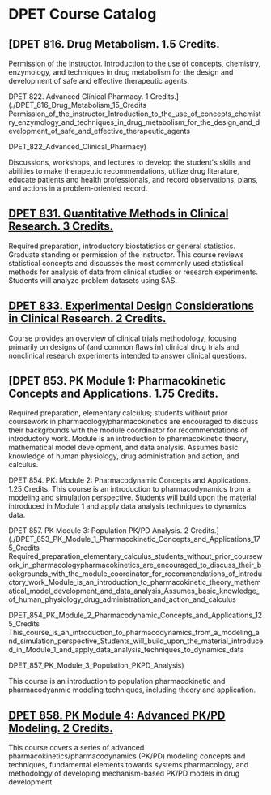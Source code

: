 # DPET Course Catalog

## [DPET 816. Drug Metabolism. 1.5 Credits.
Permission of the instructor. Introduction to the use of concepts, chemistry, enzymology, and techniques in drug metabolism for the design and development of safe and effective therapeutic agents.

DPET 822. Advanced Clinical Pharmacy. 1 Credits.](./DPET_816_Drug_Metabolism_15_Credits
Permission_of_the_instructor_Introduction_to_the_use_of_concepts_chemistry_enzymology_and_techniques_in_drug_metabolism_for_the_design_and_development_of_safe_and_effective_therapeutic_agents

DPET_822_Advanced_Clinical_Pharmacy)

Discussions, workshops, and lectures to develop the student's skills and abilities to make therapeutic recommendations, utilize drug literature, educate patients and health professionals, and record observations, plans, and actions in a problem-oriented record.

## [DPET 831. Quantitative Methods in Clinical Research. 3 Credits.](./DPET_831_Quantitative_Methods_in_Clinical_Research)

Required preparation, introductory biostatistics or general statistics. Graduate standing or permission of the instructor. This course reviews statistical concepts and discusses the most commonly used statistical methods for analysis of data from clinical studies or research experiments. Students will analyze problem datasets using SAS.

## [DPET 833. Experimental Design Considerations in Clinical Research. 2 Credits.](./DPET_833_Experimental_Design_Considerations_in_Clinical_Research)

Course provides an overview of clinical trials methodology, focusing primarily on designs of (and common flaws in) clinical drug trials and nonclinical research experiments intended to answer clinical questions.

## [DPET 853. PK Module 1: Pharmacokinetic Concepts and Applications. 1.75 Credits.
Required preparation, elementary calculus; students without prior coursework in pharmacology/pharmacokinetics are encouraged to discuss their backgrounds with the module coordinator for recommendations of introductory work. Module is an introduction to pharmacokinetic theory, mathematical model development, and data analysis. Assumes basic knowledge of human physiology, drug administration and action, and calculus.

DPET 854. PK: Module 2: Pharmacodynamic Concepts and Applications. 1.25 Credits.
This course is an introduction to pharmacodynamics from a modeling and simulation perspective. Students will build upon the material introduced in Module 1 and apply data analysis techniques to dynamics data.

DPET 857. PK Module 3: Population PK/PD Analysis. 2 Credits.](./DPET_853_PK_Module_1_Pharmacokinetic_Concepts_and_Applications_175_Credits
Required_preparation_elementary_calculus_students_without_prior_coursework_in_pharmacologypharmacokinetics_are_encouraged_to_discuss_their_backgrounds_with_the_module_coordinator_for_recommendations_of_introductory_work_Module_is_an_introduction_to_pharmacokinetic_theory_mathematical_model_development_and_data_analysis_Assumes_basic_knowledge_of_human_physiology_drug_administration_and_action_and_calculus

DPET_854_PK_Module_2_Pharmacodynamic_Concepts_and_Applications_125_Credits
This_course_is_an_introduction_to_pharmacodynamics_from_a_modeling_and_simulation_perspective_Students_will_build_upon_the_material_introduced_in_Module_1_and_apply_data_analysis_techniques_to_dynamics_data

DPET_857_PK_Module_3_Population_PKPD_Analysis)

This course is an introduction to population pharmacokinetic and pharmacodyanmic modeling techniques, including theory and application.

## [DPET 858. PK Module 4: Advanced PK/PD Modeling. 2 Credits.](./DPET_858_PK_Module_4_Advanced_PKPD_Modeling)

This course covers a series of advanced pharmacokinetics/pharmacodynamics (PK/PD) modeling concepts and techniques, fundamental elements towards systems pharmacology, and methodology of developing mechanism-based PK/PD models in drug development.

